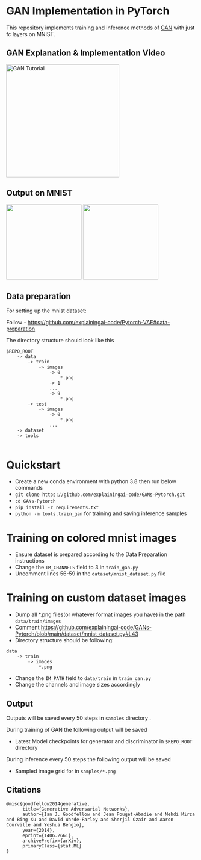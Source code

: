 GAN Implementation in PyTorch
========

This repository implements training and inference methods of [GAN](https://arxiv.org/pdf/1406.2661.pdf) with just fc layers on MNIST.

## GAN Explanation & Implementation Video
<a href="https://www.youtube.com/watch?v=h45beyEeM1I">
   <img alt="GAN Tutorial" src="https://github.com/explainingai-code/GANs-Pytorch/assets/144267687/3fe95fbd-1340-4396-ae92-66c59b3f0013"
   width="300">
</a>


## Output on MNIST
<img src="https://github.com/explainingai-code/GANs-Pytorch/assets/144267687/4e1fd994-6ec0-4e21-aeee-6b054e72ddab" width="200">
<img src="https://github.com/explainingai-code/GANs-Pytorch/assets/144267687/f4bbdafa-a8e2-4a8f-b063-4a4bc00c76fa" width="200">


## Data preparation
For setting up the mnist dataset:

Follow - https://github.com/explainingai-code/Pytorch-VAE#data-preparation

The directory structure should look like this
```
$REPO_ROOT
    -> data
        -> train
            -> images
                -> 0
                    *.png
                -> 1
                ...
                -> 9
                    *.png
        -> test
            -> images
                -> 0
                    *.png
                ...
    -> dataset
    -> tools
        
```

# Quickstart
* Create a new conda environment with python 3.8 then run below commands
* ```git clone https://github.com/explainingai-code/GANs-Pytorch.git```
* ```cd GANs-Pytorch```
* ```pip install -r requirements.txt```
* ```python -m tools.train_gan``` for training and saving inference samples

# Training on colored mnist images
* Ensure dataset is prepared according to the Data Preparation instructions
* Change the `IM_CHANNELS` field to 3 in `train_gan.py`
* Uncomment lines 56-59 in the `dataset/mnist_dataset.py` file

# Training on custom dataset images
* Dump all *.png files(or whatever format images you have) in the path `data/train/images`
* Comment https://github.com/explainingai-code/GANs-Pytorch/blob/main/dataset/mnist_dataset.py#L43
* Directory structure should be following: 
```
data
    -> train
        -> images 
            *.png           
 ```
* Change the `IM_PATH` field to `data/train` in `train_gan.py`
* Change the channels and image sizes accordingly


## Output 
Outputs will be saved every 50 steps in `samples` directory .

During training of GAN the following output will be saved 
* Latest Model checkpoints for generator and discriminator  in ```$REPO_ROOT``` directory

During inference every 50 steps the following output will be saved
* Sampled image grid for in ```samples/*.png``` 


## Citations
```
@misc{goodfellow2014generative,
      title={Generative Adversarial Networks}, 
      author={Ian J. Goodfellow and Jean Pouget-Abadie and Mehdi Mirza and Bing Xu and David Warde-Farley and Sherjil Ozair and Aaron Courville and Yoshua Bengio},
      year={2014},
      eprint={1406.2661},
      archivePrefix={arXiv},
      primaryClass={stat.ML}
}
```


